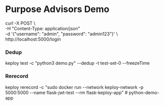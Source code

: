 # Purpose Advisors Demo

curl -X POST \  
  -H "Content-Type: application/json" \
  -d '{"username": "admin", "password": "admin123"}' \            
  http://localhost:5000/login





### Dedup
keploy test -c "python3 demo.py" --dedup -t test-set-0 --freezeTime

### Rerecord
 keploy rerecord -c "sudo docker run --network keploy-network -p 5000:5000 --name flask-jwt-test --rm flask-keploy-app" # python-demo-app
